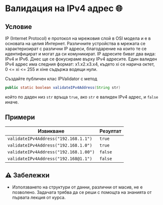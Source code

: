 # Валидация на IPv4 адрес :globe_with_meridians:
## Условие
IP (Internet Protocol) е протокол на мрежовия слой в OSI модела и е в основата на целия Интернет. Различните устройства в мрежата се характеризират с различни IP адреси, благодарение на които те се идентифицират и могат да си комуникират. IP адресите биват два вида: IPv4 и IPv6. Днес ще се фокусираме върху IPv4 адресите. Един валиден IPv4 адрес има следния формат: x1.x2.x3.x4, където xi се нарича октет, 0 <= xi <= 255 и xiне съдържа водещи нули.

Създайте публичен клас IPValidator с метод
```java
public static boolean validateIPv4Address(String str)
```
който по даден низ `str` връща `true`, ако `str` e валиден IPv4 адрес, и `false` иначе.

## Примери
| Извикване | Резултат |
| --- | --- |
| `validateIPv4Address("192.168.1.1")` | `true`
| `validateIPv4Address("192.168.1.0")` | `true`
| `validateIPv4Address("192.168.1.00")` | `false`
| `validateIPv4Address("192.168@1.1")` | `false`

## :warning: Забележки
* Използването на структури от данни, различни от масив, не е позволено. Задачата трябва да се реши с помощта на знанията от първата лекция от курса.
